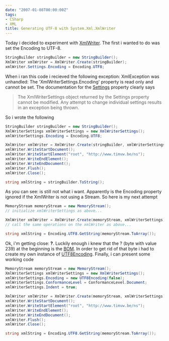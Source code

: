 ```yaml
---
date: "2007-01-08T00:00:00Z"
tags:
- CSharp
- XML
title: Generating UTF-8 with System.Xml.XmlWriter
---
```

Today i decided to experiment with [XmlWriter](http://msdn2.microsoft.com/en-us/library/system.xml.xmlwriter.aspx). The first i wanted to do was set the Encoding to UTF-8.

```csharp
StringBuilder stringBuilder = new StringBuilder();
XmlWriter xmlWriter = XmlWriter.Create(stringBuilder);
xmlWriter.Settings.Encoding = Encoding.UTF8;
```

When i ran this code i recieved the following exception: XmlException was unhandled: The 'XmlWriterSettings.Encoding' property is read only and cannot be set. The documentation for the [Settings](http://msdn2.microsoft.com/en-us/library/system.xml.xmlwriter.settings.aspx) property clearly says

> <div>
>   The XmlWriterSettings object returned by the Settings property cannot be modified. Any attempt to change individual settings results in an exception being thrown.
> </div>

So i wrote the following

```csharp
StringBuilder stringBuilder = new StringBuilder();
XmlWriterSettings xmlWriterSettings = new XmlWriterSettings();
xmlWriterSettings.Encoding = Encoding.UTF8;

XmlWriter xmlWriter = XmlWriter.Create(stringBuilder, xmlWriterSettings);
xmlWriter.WriteStartDocument();
xmlWriter.WriteStartElement("root", "http://www.timvw.be/ns");
xmlWriter.WriteEndElement();
xmlWriter.WriteEndDocument();
xmlWriter.Flush();
xmlWriter.Close();

string xmlString = stringBuilder.ToString();
```

As you can see: **<?xml version="1.0" encoding="utf-16"?><root xmlns="http://www.timvw.be/ns" />** is still not what i want. Apparently is the Encoding property ignored if the XmlWriter is not using a Stream. So here is my next attempt

```csharp
MemoryStream memoryStream = new MemoryStream();
// initialize xmlWriterSettings as above...

XmlWriter xmlWriter = XmlWriter.Create(memoryStream, xmlWriterSettings);
// call the same operations on the xmlWriter as above...

string xmlString = Encoding.UTF8.GetString(memoryStream.ToArray());
```

Ok, i'm getting close: **?<?xml version="1.0" encoding="utf-8"?><root xmlns="http://www.timvw.be/ns" />**. Luckily enough i knew that the ? (byte with value 239) at the beginning is the [BOM](http://en.wikipedia.org/wiki/Byte_Order_Mark). In order to get rid of that byte i had to create my own instance of [UTF8Encoding](http://msdn2.microsoft.com/en-us/library/system.text.utf8encoding.aspx). Finally, i can present some working code

```csharp
MemoryStream memoryStream = new MemoryStream();
XmlWriterSettings xmlWriterSettings = new XmlWriterSettings();
xmlWriterSettings.Encoding = new UTF8Encoding(false);
xmlWriterSettings.ConformanceLevel = ConformanceLevel.Document;
xmlWriterSettings.Indent = true;

XmlWriter xmlWriter = XmlWriter.Create(memoryStream, xmlWriterSettings);
xmlWriter.WriteStartDocument();
xmlWriter.WriteStartElement("root", "http://www.timvw.be/ns");
xmlWriter.WriteEndElement();
xmlWriter.WriteEndDocument();
xmlWriter.Flush();
xmlWriter.Close();

string xmlString = Encoding.UTF8.GetString(memoryStream.ToArray());
```

